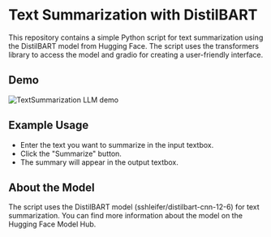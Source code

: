 # Text Summarization with DistilBART
This repository contains a simple Python script for text summarization using the DistilBART model from Hugging Face. The script uses the transformers library to access the model and gradio for creating a user-friendly interface.

## Demo

![TextSummarization LLM demo](https://github.com/b-fakhar/Text-Summarization-LLM-Gradio/assets/59096353/25954222-4ca4-4eb2-84af-164c9d712e60)


## Example Usage
- Enter the text you want to summarize in the input textbox.
- Click the "Summarize" button.
- The summary will appear in the output textbox.

## About the Model
The script uses the DistilBART model (sshleifer/distilbart-cnn-12-6) for text summarization. You can find more information about the model on the Hugging Face Model Hub.

